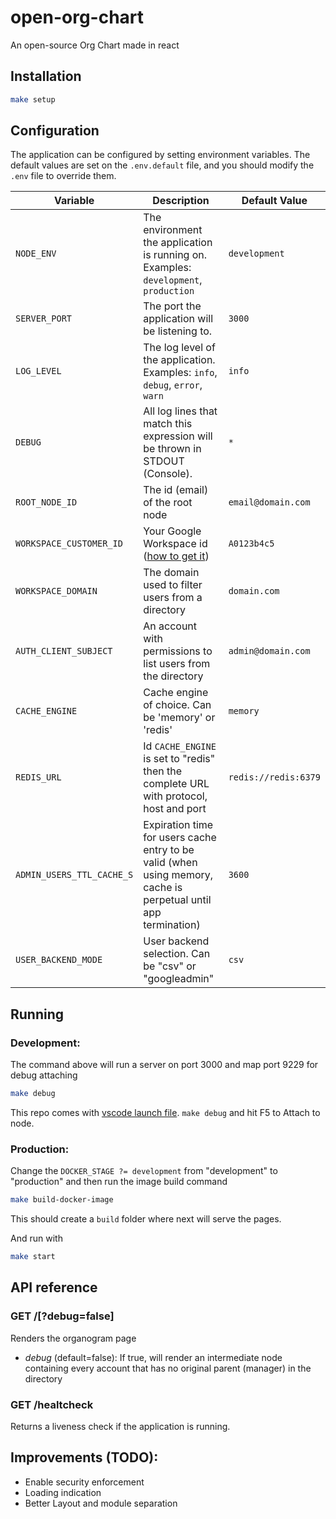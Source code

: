 # open-org-chart

An open-source Org Chart made in react

## Installation

```sh
make setup
```

## Configuration

The application can be configured by setting environment variables. The default values are set on the `.env.default` file, and you should modify the `.env` file to override them.

| Variable                  | Description                                                                                                     | Default Value        |
| ------------------------- | --------------------------------------------------------------------------------------------------------------- | -------------------- |
| `NODE_ENV`                | The environment the application is running on. Examples: `development`, `production`                            | `development`        |
| `SERVER_PORT`             | The port the application will be listening to.                                                                  | `3000`               |
| `LOG_LEVEL`               | The log level of the application. Examples: `info`, `debug`, `error`, `warn`                                    | `info`               |
| `DEBUG`                   | All log lines that match this expression will be thrown in STDOUT (Console).                                    | `*`                  |
| `ROOT_NODE_ID`            | The id (email) of the root node                                                                                 | `email@domain.com`   |
| `WORKSPACE_CUSTOMER_ID`   | Your Google Workspace id ([how to get it](https://support.google.com/a/answer/10070793>))                       | `A0123b4c5`          |
| `WORKSPACE_DOMAIN`        | The domain used to filter users from a directory                                                                | `domain.com`         |
| `AUTH_CLIENT_SUBJECT`     | An account with permissions to list users from the directory                                                    | `admin@domain.com`   |
| `CACHE_ENGINE`            | Cache engine of choice. Can be 'memory' or 'redis'                                                              | `memory`             |
| `REDIS_URL`               | Id `CACHE_ENGINE` is set to "redis" then the complete URL with protocol, host and port                          | `redis://redis:6379` |
| `ADMIN_USERS_TTL_CACHE_S` | Expiration time for users cache entry to be valid (when using memory, cache is perpetual until app termination) | `3600`               |
| `USER_BACKEND_MODE`       | User backend selection. Can be "csv" or "googleadmin"                                                           | `csv`                |

## Running

### Development:

The command above will run a server on port 3000 and map port 9229 for debug attaching

```sh
make debug
```

This repo comes with [vscode launch file](.vscode/launch.json). `make debug` and hit F5 to Attach to node.

### Production:

Change the `DOCKER_STAGE ?= development` from "development" to "production" and then run the image build command

```sh
make build-docker-image
```

This should create a `build` folder where next will serve the pages.

And run with

```sh
make start
```

## API reference

### GET /[?debug=false]

Renders the organogram page

- _debug_ (default=false): If true, will render an intermediate node containing every account that has no original parent (manager) in the directory

### GET /healtcheck

Returns a liveness check if the application is running.

## Improvements (TODO):

- Enable security enforcement
- Loading indication
- Better Layout and module separation
